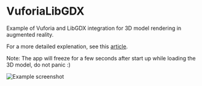 # VuforiaLibGDX
Example of Vuforia and LibGDX integration for 3D model rendering in augmented reality. 

For a more detailed explenation, see this [article](https://treeset.wordpress.com/2016/06/12/vuforia-and-libgdx-3d-model-renderer/).

Note: The app will freeze for a few seconds after start up while loading the 3D model, do not panic :)

![Example screenshot](https://treeset.files.wordpress.com/2016/06/screenshot_2016-06-12-17-19-48.png)
